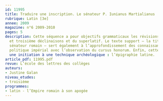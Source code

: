 ```yaml
---
id: 11995
title: Traduire une inscription. Le sénateur P. Iunianus Martialianus 
rubrique: Latin [3e]
annee: 2009
magazine: n°6 2009-2010
pages: 5
description: Cette séquence a pour objectifs grammaticaux les révisions des deuxième
  et troisième déclinaisons et du superlatif. Le texte support – la titulature d’un
  sénateur romain – sert également à l’approfondissement des connaissances du système
  politique impérial avec l’observation du cursus honorum. Enfin, cette étude permet
  une initiation à une technique archéologique : l’épigraphie latine. 
article_pdf: 11995.pdf
revue: L’école des lettres des collèges
auteurs:
- Justine Galan
niveau_etudes:
- troisième
programmes:
- latin - l’Empire romain à son apogée
---
```

